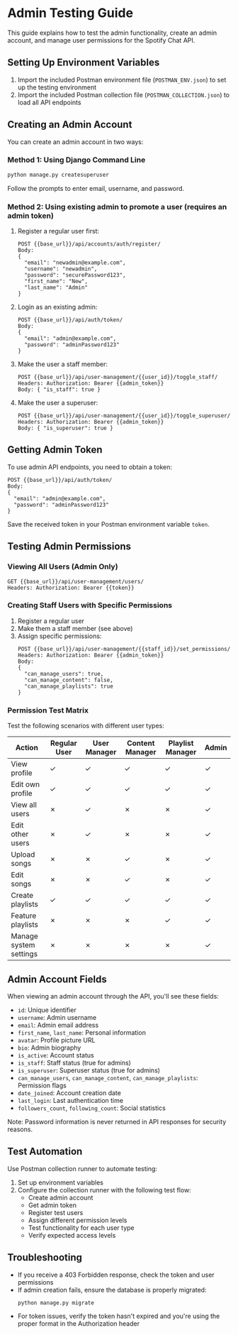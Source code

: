 # Admin Testing Guide

This guide explains how to test the admin functionality, create an admin account, and manage user permissions for the Spotify Chat API.

## Setting Up Environment Variables

1. Import the included Postman environment file (`POSTMAN_ENV.json`) to set up the testing environment
2. Import the included Postman collection file (`POSTMAN_COLLECTION.json`) to load all API endpoints

## Creating an Admin Account

You can create an admin account in two ways:

### Method 1: Using Django Command Line

```bash
python manage.py createsuperuser
```

Follow the prompts to enter email, username, and password.

### Method 2: Using existing admin to promote a user (requires an admin token)

1. Register a regular user first:

   ```
   POST {{base_url}}/api/accounts/auth/register/
   Body:
   {
     "email": "newadmin@example.com",
     "username": "newadmin",
     "password": "securePassword123",
     "first_name": "New",
     "last_name": "Admin"
   }
   ```

2. Login as an existing admin:

   ```
   POST {{base_url}}/api/auth/token/
   Body:
   {
     "email": "admin@example.com",
     "password": "adminPassword123"
   }
   ```

3. Make the user a staff member:

   ```
   POST {{base_url}}/api/user-management/{{user_id}}/toggle_staff/
   Headers: Authorization: Bearer {{admin_token}}
   Body: { "is_staff": true }
   ```

4. Make the user a superuser:
   ```
   POST {{base_url}}/api/user-management/{{user_id}}/toggle_superuser/
   Headers: Authorization: Bearer {{admin_token}}
   Body: { "is_superuser": true }
   ```

## Getting Admin Token

To use admin API endpoints, you need to obtain a token:

```
POST {{base_url}}/api/auth/token/
Body:
{
  "email": "admin@example.com",
  "password": "adminPassword123"
}
```

Save the received token in your Postman environment variable `token`.

## Testing Admin Permissions

### Viewing All Users (Admin Only)

```
GET {{base_url}}/api/user-management/users/
Headers: Authorization: Bearer {{token}}
```

### Creating Staff Users with Specific Permissions

1. Register a regular user
2. Make them a staff member (see above)
3. Assign specific permissions:
   ```
   POST {{base_url}}/api/user-management/{{staff_id}}/set_permissions/
   Headers: Authorization: Bearer {{admin_token}}
   Body:
   {
     "can_manage_users": true,
     "can_manage_content": false,
     "can_manage_playlists": true
   }
   ```

### Permission Test Matrix

Test the following scenarios with different user types:

| Action                 | Regular User | User Manager | Content Manager | Playlist Manager | Admin |
| ---------------------- | ------------ | ------------ | --------------- | ---------------- | ----- |
| View profile           | ✓            | ✓            | ✓               | ✓                | ✓     |
| Edit own profile       | ✓            | ✓            | ✓               | ✓                | ✓     |
| View all users         | ✗            | ✓            | ✗               | ✗                | ✓     |
| Edit other users       | ✗            | ✓            | ✗               | ✗                | ✓     |
| Upload songs           | ✗            | ✗            | ✓               | ✗                | ✓     |
| Edit songs             | ✗            | ✗            | ✓               | ✗                | ✓     |
| Create playlists       | ✓            | ✓            | ✓               | ✓                | ✓     |
| Feature playlists      | ✗            | ✗            | ✗               | ✓                | ✓     |
| Manage system settings | ✗            | ✗            | ✗               | ✗                | ✓     |

## Admin Account Fields

When viewing an admin account through the API, you'll see these fields:

- `id`: Unique identifier
- `username`: Admin username
- `email`: Admin email address
- `first_name`, `last_name`: Personal information
- `avatar`: Profile picture URL
- `bio`: Admin biography
- `is_active`: Account status
- `is_staff`: Staff status (true for admins)
- `is_superuser`: Superuser status (true for admins)
- `can_manage_users`, `can_manage_content`, `can_manage_playlists`: Permission flags
- `date_joined`: Account creation date
- `last_login`: Last authentication time
- `followers_count`, `following_count`: Social statistics

Note: Password information is never returned in API responses for security reasons.

## Test Automation

Use Postman collection runner to automate testing:

1. Set up environment variables
2. Configure the collection runner with the following test flow:
   - Create admin account
   - Get admin token
   - Register test users
   - Assign different permission levels
   - Test functionality for each user type
   - Verify expected access levels

## Troubleshooting

- If you receive a 403 Forbidden response, check the token and user permissions
- If admin creation fails, ensure the database is properly migrated:
  ```bash
  python manage.py migrate
  ```
- For token issues, verify the token hasn't expired and you're using the proper format in the Authorization header
